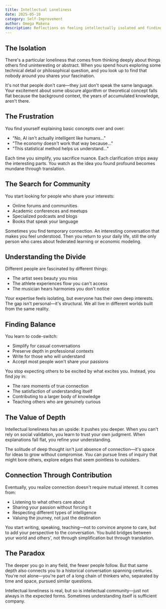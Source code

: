 ```yaml
---
title: Intellectual Loneliness
date: 2025-05-10
category: Self-Improvement
author: Omega Makena
description: Reflections on feeling intellectually isolated and finding ways to bridge the gap.
---
```


## The Isolation

There's a particular loneliness that comes from thinking deeply about things others find uninteresting or abstract. When you spend hours exploring some technical detail or philosophical question, and you look up to find that nobody around you shares your fascination.

It's not that people don't care—they just don't speak the same language. Your excitement about some obscure algorithm or theoretical concept falls flat because the background context, the years of accumulated knowledge, aren't there.

## The Frustration

You find yourself explaining basic concepts over and over:

- "No, AI isn't actually intelligent like humans..."
- "The economy doesn't work that way because..."
- "This statistical method helps us understand..."

Each time you simplify, you sacrifice nuance. Each clarification strips away the interesting parts. You watch as the idea you found profound becomes mundane through translation.

## The Search for Community

You start looking for people who share your interests:

- Online forums and communities
- Academic conferences and meetups
- Specialized podcasts and blogs
- Books that speak your language

Sometimes you find temporary connection. An interesting conversation that makes you feel understood. Then you return to your daily life, still the only person who cares about federated learning or economic modeling.

## Understanding the Divide

Different people are fascinated by different things:

- The artist sees beauty you miss
- The athlete experiences flow you can't access
- The musician hears harmonies you don't notice

Your expertise feels isolating, but everyone has their own deep interests. The gap isn't personal—it's structural. We all live in different worlds built from the same reality.

## Finding Balance

You learn to code-switch:

- Simplify for casual conversations
- Preserve depth in professional contexts
- Write for those who will understand
- Accept most people won't share your passions

You stop expecting others to be excited by what excites you. Instead, you find joy in:

- The rare moments of true connection
- The satisfaction of understanding itself
- Contributing to a larger body of knowledge
- Teaching others who are genuinely curious

## The Value of Depth

Intellectual loneliness has an upside: it pushes you deeper. When you can't rely on social validation, you learn to trust your own judgment. When explanations fall flat, you refine your understanding.

The solitude of deep thought isn't just absence of connection—it's space for ideas to grow without compromise. You can pursue lines of inquiry that might bore others, explore edges that seem pointless to outsiders.

## Connection Through Contribution

Eventually, you realize connection doesn't require mutual interest. It comes from:

- Listening to what others care about
- Sharing your passion without forcing it
- Respecting different types of intelligence
- Valuing the journey, not just the destination

You start writing, speaking, teaching—not to convince anyone to care, but to add your perspective to the conversation. You build bridges between your world and others', not through simplification but through translation.

## The Paradox

The deeper you go in any field, the fewer people follow. But that same depth also connects you to a historical conversation spanning centuries. You're not alone—you're part of a long chain of thinkers who, separated by time and space, pursued similar questions.

Intellectual loneliness is real, but so is intellectual community—just not always in the expected forms. Sometimes understanding itself is sufficient company.

